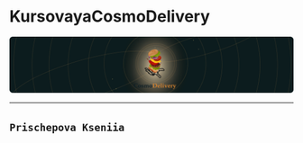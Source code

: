 # KursovayaCosmoDelivery
![alt text](https://github.com/Prischepova/KursovayaCosmoDelivery/blob/Images/Logo.svg?raw=true)
***
`Prischepova Kseniia`
-----------
